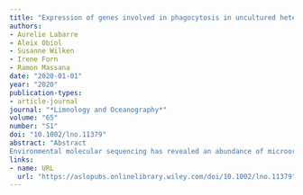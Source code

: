 ```yaml
---
title: "Expression of genes involved in phagocytosis in uncultured heterotrophic flagellates"
authors:
- Aurelie Labarre
- Aleix Obiol
- Susanne Wilken
- Irene Forn
- Ramon Massana
date: "2020-01-01"
year: "2020"
publication-types:
- article-journal
journal: "*Limnology and Oceanography*"
volume: "65"
number: "S1"
doi: "10.1002/lno.11379"
abstract: "Abstract
Environmental molecular sequencing has revealed an abundance of microorganisms that were previously unknown, mainly because most had not been cultured in the laboratory. Within this novel diversity, there are the uncultured MAST clades (MArine STramenopiles), which are major components of marine heterotrophic flagellates (HFs) thought to be active bacterial grazers. In this study, we investigated the gene expression of natural HFs in a mixed community where bacterivory was promoted. Using fluorescence in situ hybridization and 18S rDNA derived from metatranscriptomics, we followed the taxonomic dynamics during the incubation, and confirmed the increase in relative abundance of different MAST lineages. We then used single cell genomes of several MAST species to gain an insight into their most expressed genes, with a particular focus on genes related to phagocytosis. The genomes of MAST‐4A and MAST‐4B were the most represented in the metatranscriptomes, and we identified highly expressed genes of these two species involved in motility and cytoskeleton remodeling, as well as many lysosomal enzymes. Particularly relevant were the cathepsins, which are characteristic digestive enzymes of the phagolysosome and the rhodopsins, perhaps used for vacuole acidification. The combination of single cell genomics and metatranscriptomics gives insights on the phagocytic capacity of uncultured and ecologically relevant HF species."
links:
- name: URL
  url: "https://aslopubs.onlinelibrary.wiley.com/doi/10.1002/lno.11379"
---
```

